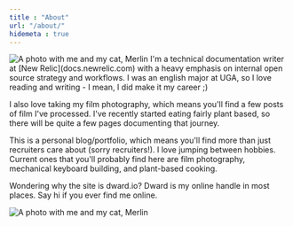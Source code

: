 ```yaml
---
title : "About"
url: "/about/"
hidemeta : true
---
```

<img src="/merlin.png" alt="A photo with me and my cat, Merlin"/>
I'm a technical documentation writer at [New Relic](docs.newrelic.com) with a heavy emphasis on internal open source strategy and workflows. I was an english major at UGA, so I love reading and writing - I mean, I did make it my career ;)

I also love taking my film photography, which means you'll find a few posts of film I've processed. I've recently started eating fairly plant based, so there will be quite a few pages documenting that journey.

This is a personal blog/portfolio, which means you'll find more than just recruiters care about (sorry recruiters!). I love jumping between hobbies. Current ones that you'll probably find here are film photography, mechanical keyboard building, and plant-based cooking.

Wondering why the site is dward.io? Dward is my online handle in most places. Say hi if you ever find me online.

![A photo with me and my cat, Merlin](/merlin.png)
